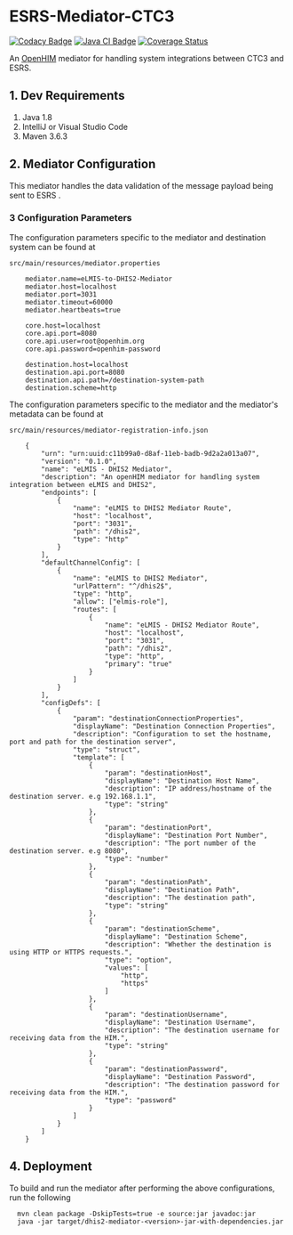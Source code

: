 # ESRS-Mediator-CTC3


[![Codacy Badge](https://api.codacy.com/project/badge/Grade/eb9fc4b8ee9849d5bd7c6a76bdb33995)](https://app.codacy.com/gh/SoftmedTanzania/dhis2-mediator-elmis?utm_source=github.com&utm_medium=referral&utm_content=SoftmedTanzania/dhis2-mediator-elmis&utm_campaign=Badge_Grade_Settings)
[![Java CI Badge](https://github.com/SoftmedTanzania/dhis2-mediator-elmis/workflows/Java%20CI%20with%20Maven/badge.svg)](https://github.com/SoftmedTanzania/dhis2-mediator-elmis/actions?query=workflow%3A%22Java+CI+with+Maven%22)
[![Coverage Status](https://coveralls.io/repos/github/SoftmedTanzania/dhis2-mediator-elmis/badge.svg?branch=development)](https://coveralls.io/github/SoftmedTanzania/dhis2-mediator-elmis?branch=development)

An [OpenHIM](http://openhim.org/) mediator for handling system integrations between CTC3 and ESRS.

## 1. Dev Requirements

1. Java 1.8
2. IntelliJ or Visual Studio Code
3. Maven 3.6.3

## 2. Mediator Configuration

This mediator handles the data validation of the message payload being sent to ESRS .

### 3 Configuration Parameters

The configuration parameters specific to the mediator and destination system can be found at

`src/main/resources/mediator.properties`

```
    mediator.name=eLMIS-to-DHIS2-Mediator
    mediator.host=localhost
    mediator.port=3031
    mediator.timeout=60000
    mediator.heartbeats=true

    core.host=localhost
    core.api.port=8080
    core.api.user=root@openhim.org
    core.api.password=openhim-password

    destination.host=localhost
    destination.api.port=8080
    destination.api.path=/destination-system-path
    destination.scheme=http
```

The configuration parameters specific to the mediator and the mediator's metadata can be found at

`src/main/resources/mediator-registration-info.json`

```
    {
        "urn": "urn:uuid:c11b99a0-d8af-11eb-badb-9d2a2a013a07",
        "version": "0.1.0",
        "name": "eLMIS - DHIS2 Mediator",
        "description": "An openHIM mediator for handling system integration between eLMIS and DHIS2",
        "endpoints": [
            {
                "name": "eLMIS to DHIS2 Mediator Route",
                "host": "localhost",
                "port": "3031",
                "path": "/dhis2",
                "type": "http"
            }
        ],
        "defaultChannelConfig": [
            {
                "name": "eLMIS to DHIS2 Mediator",
                "urlPattern": "^/dhis2$",
                "type": "http",
                "allow": ["elmis-role"],
                "routes": [
                    {
                        "name": "eLMIS - DHIS2 Mediator Route",
                        "host": "localhost",
                        "port": "3031",
                        "path": "/dhis2",
                        "type": "http",
                        "primary": "true"
                    }
                ]
            }
        ],
        "configDefs": [
            {
                "param": "destinationConnectionProperties",
                "displayName": "Destination Connection Properties",
                "description": "Configuration to set the hostname, port and path for the destination server",
                "type": "struct",
                "template": [
                    {
                        "param": "destinationHost",
                        "displayName": "Destination Host Name",
                        "description": "IP address/hostname of the destination server. e.g 192.168.1.1",
                        "type": "string"
                    },
                    {
                        "param": "destinationPort",
                        "displayName": "Destination Port Number",
                        "description": "The port number of the destination server. e.g 8080",
                        "type": "number"
                    },
                    {
                        "param": "destinationPath",
                        "displayName": "Destination Path",
                        "description": "The destination path",
                        "type": "string"
                    },
                    {
                        "param": "destinationScheme",
                        "displayName": "Destination Scheme",
                        "description": "Whether the destination is using HTTP or HTTPS requests.",
                        "type": "option",
                        "values": [
                            "http",
                            "https"
                        ]
                    },
                    {
                        "param": "destinationUsername",
                        "displayName": "Destination Username",
                        "description": "The destination username for receiving data from the HIM.",
                        "type": "string"
                    },
                    {
                        "param": "destinationPassword",
                        "displayName": "Destination Password",
                        "description": "The destination password for receiving data from the HIM.",
                        "type": "password"
                    }
                ]
            }
        ]
    }
```

## 4. Deployment

To build and run the mediator after performing the above configurations, run the following

```
  mvn clean package -DskipTests=true -e source:jar javadoc:jar
  java -jar target/dhis2-mediator-<version>-jar-with-dependencies.jar
```

